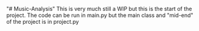 "# Music-Analysis" 
This is very much still a WIP but this is the start of the project.
The code can be run in main.py but the main class and "mid-end" of the project is in project.py
